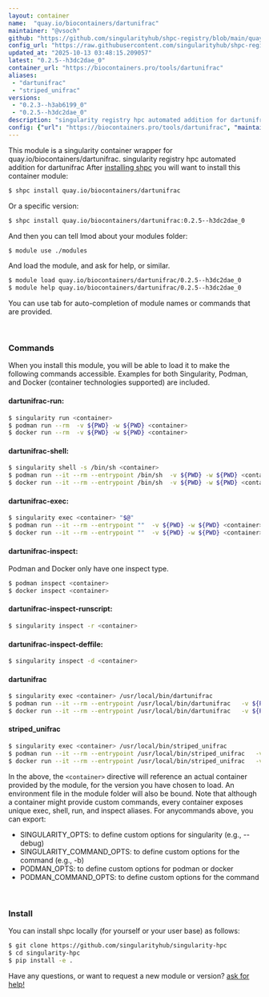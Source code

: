 ```yaml
---
layout: container
name:  "quay.io/biocontainers/dartunifrac"
maintainer: "@vsoch"
github: "https://github.com/singularityhub/shpc-registry/blob/main/quay.io/biocontainers/dartunifrac/container.yaml"
config_url: "https://raw.githubusercontent.com/singularityhub/shpc-registry/main/quay.io/biocontainers/dartunifrac/container.yaml"
updated_at: "2025-10-13 03:48:15.209057"
latest: "0.2.5--h3dc2dae_0"
container_url: "https://biocontainers.pro/tools/dartunifrac"
aliases:
 - "dartunifrac"
 - "striped_unifrac"
versions:
 - "0.2.3--h3ab6199_0"
 - "0.2.5--h3dc2dae_0"
description: "singularity registry hpc automated addition for dartunifrac"
config: {"url": "https://biocontainers.pro/tools/dartunifrac", "maintainer": "@vsoch", "description": "singularity registry hpc automated addition for dartunifrac", "latest": {"0.2.5--h3dc2dae_0": "sha256:f8a2f5851a71b0358b2f6baa0c03ef7c236bb52623e598807b30b4e734869f8a"}, "tags": {"0.2.3--h3ab6199_0": "sha256:43589b888cd2003e40093f81513a8fb32a2626291204461e8da5d7d3d4d808b2", "0.2.5--h3dc2dae_0": "sha256:f8a2f5851a71b0358b2f6baa0c03ef7c236bb52623e598807b30b4e734869f8a"}, "docker": "quay.io/biocontainers/dartunifrac", "aliases": {"dartunifrac": "/usr/local/bin/dartunifrac", "striped_unifrac": "/usr/local/bin/striped_unifrac"}}
---
```


This module is a singularity container wrapper for quay.io/biocontainers/dartunifrac.
singularity registry hpc automated addition for dartunifrac
After [installing shpc](#install) you will want to install this container module:


```bash
$ shpc install quay.io/biocontainers/dartunifrac
```

Or a specific version:

```bash
$ shpc install quay.io/biocontainers/dartunifrac:0.2.5--h3dc2dae_0
```

And then you can tell lmod about your modules folder:

```bash
$ module use ./modules
```

And load the module, and ask for help, or similar.

```bash
$ module load quay.io/biocontainers/dartunifrac/0.2.5--h3dc2dae_0
$ module help quay.io/biocontainers/dartunifrac/0.2.5--h3dc2dae_0
```

You can use tab for auto-completion of module names or commands that are provided.

<br>

### Commands

When you install this module, you will be able to load it to make the following commands accessible.
Examples for both Singularity, Podman, and Docker (container technologies supported) are included.

#### dartunifrac-run:

```bash
$ singularity run <container>
$ podman run --rm  -v ${PWD} -w ${PWD} <container>
$ docker run --rm  -v ${PWD} -w ${PWD} <container>
```

#### dartunifrac-shell:

```bash
$ singularity shell -s /bin/sh <container>
$ podman run --it --rm --entrypoint /bin/sh  -v ${PWD} -w ${PWD} <container>
$ docker run --it --rm --entrypoint /bin/sh  -v ${PWD} -w ${PWD} <container>
```

#### dartunifrac-exec:

```bash
$ singularity exec <container> "$@"
$ podman run --it --rm --entrypoint ""  -v ${PWD} -w ${PWD} <container> "$@"
$ docker run --it --rm --entrypoint ""  -v ${PWD} -w ${PWD} <container> "$@"
```

#### dartunifrac-inspect:

Podman and Docker only have one inspect type.

```bash
$ podman inspect <container>
$ docker inspect <container>
```

#### dartunifrac-inspect-runscript:

```bash
$ singularity inspect -r <container>
```

#### dartunifrac-inspect-deffile:

```bash
$ singularity inspect -d <container>
```


#### dartunifrac

```bash
$ singularity exec <container> /usr/local/bin/dartunifrac
$ podman run --it --rm --entrypoint /usr/local/bin/dartunifrac   -v ${PWD} -w ${PWD} <container> -c " $@"
$ docker run --it --rm --entrypoint /usr/local/bin/dartunifrac   -v ${PWD} -w ${PWD} <container> -c " $@"
```


#### striped_unifrac

```bash
$ singularity exec <container> /usr/local/bin/striped_unifrac
$ podman run --it --rm --entrypoint /usr/local/bin/striped_unifrac   -v ${PWD} -w ${PWD} <container> -c " $@"
$ docker run --it --rm --entrypoint /usr/local/bin/striped_unifrac   -v ${PWD} -w ${PWD} <container> -c " $@"
```



In the above, the `<container>` directive will reference an actual container provided
by the module, for the version you have chosen to load. An environment file in the
module folder will also be bound. Note that although a container
might provide custom commands, every container exposes unique exec, shell, run, and
inspect aliases. For anycommands above, you can export:

 - SINGULARITY_OPTS: to define custom options for singularity (e.g., --debug)
 - SINGULARITY_COMMAND_OPTS: to define custom options for the command (e.g., -b)
 - PODMAN_OPTS: to define custom options for podman or docker
 - PODMAN_COMMAND_OPTS: to define custom options for the command

<br>

### Install

You can install shpc locally (for yourself or your user base) as follows:

```bash
$ git clone https://github.com/singularityhub/singularity-hpc
$ cd singularity-hpc
$ pip install -e .
```

Have any questions, or want to request a new module or version? [ask for help!](https://github.com/singularityhub/singularity-hpc/issues)